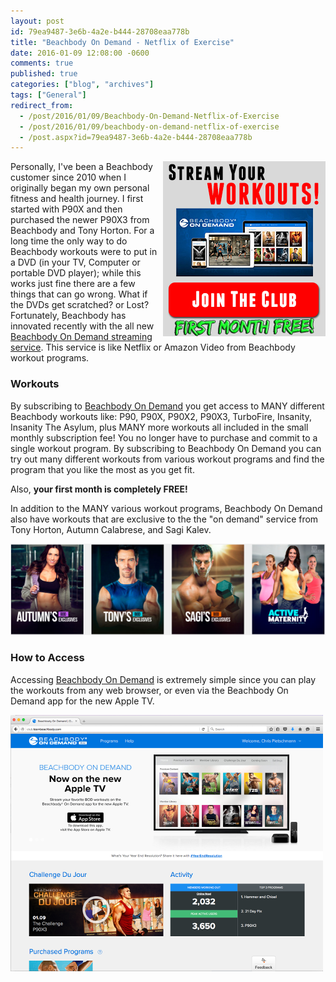 ```yaml
---
layout: post
id: 79ea9487-3e6b-4a2e-b444-28708eaa778b
title: "Beachbody On Demand - Netflix of Exercise"
date: 2016-01-09 12:08:00 -0600
comments: true
published: true
categories: ["blog", "archives"]
tags: ["General"]
redirect_from: 
  - /post/2016/01/09/Beachbody-On-Demand-Netflix-of-Exercise
  - /post/2016/01/09/beachbody-on-demand-netflix-of-exercise
  - /post.aspx?id=79ea9487-3e6b-4a2e-b444-28708eaa778b
---
```

<!-- more -->
<p><a href="https://www.teambeachbody.com/tbbsignup/-/tbbsignup/club?referringRepId=322348" target="_blank"><img style="float: right;" src="/images/posts/2016/01/stream-free-beachbody-workouts.png" alt="" /></a></p>
<p>Personally, I've been a Beachbody customer since 2010 when I originally began my own personal fitness and health journey. I first started with P90X and then purchased the newer P90X3 from Beachbody and Tony Horton. For a long time the only way to do Beachbody workouts were to put in a DVD (in your TV, Computer or portable DVD player); while this works just fine there are a few things that can go wrong. What if the DVDs get scratched? or Lost? Fortunately, Beachbody has innovated recently with the all new <a href="https://www.teambeachbody.com/tbbsignup/-/tbbsignup/club?referringRepId=322348" target="_blank">Beachbody On Demand streaming service</a>. This service is like Netflix or Amazon Video from Beachbody workout programs.</p>
<h3>Workouts</h3>
<p>By subscribing to <a href="https://www.teambeachbody.com/tbbsignup/-/tbbsignup/club?referringRepId=322348" target="_blank">Beachbody On Demand</a> you get access to MANY different Beachbody workouts like: P90, P90X, P90X2, P90X3, TurboFire, Insanity, Insanity The Asylum, plus MANY more workouts all included in the small monthly subscription fee! You no longer have to purchase and commit to a single workout program. By subscribing to Beachbody On Demand you can try out many different workouts from various workout programs and find the program that you like the most as you get fit.</p>
<p>Also, <strong>your first month is completely FREE!</strong></p>
<p>In addition to the MANY various workout programs, Beachbody On Demand also have workouts that are exclusive to the the "on demand" service from Tony Horton, Autumn Calabrese, and Sagi Kalev.</p>
<p><a href="https://www.teambeachbody.com/tbbsignup/-/tbbsignup/club?referringRepId=322348" target="_blank"><img src="/images/posts/2016/01/BOD_Exclusive_Workouts.png" alt="Beachbody On Demand Exclusive Workouts" /></a></p>
<h3>How to Access</h3>
<p>Accessing <a href="https://www.teambeachbody.com/tbbsignup/-/tbbsignup/club?referringRepId=322348" target="_blank">Beachbody On Demand</a> is extremely simple since you can play the workouts from any web browser, or even via the Beachbody On Demand app for the new Apple TV.</p>
<p><a href="https://www.teambeachbody.com/tbbsignup/-/tbbsignup/club?referringRepId=322348" target="_blank"><img src="/images/posts/2016/01/BOD_Website.png" alt="Beachbody On Demand Website" /></a></p>
